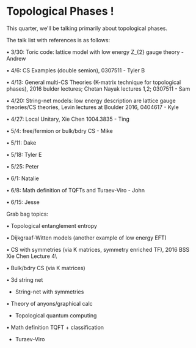 # Topological Phases !

This quarter, we'll be talking primarily about topological phases.

The talk list with references is as follows:

• 3/30: Toric code: lattice model with low energy Z_{2} gauge theory - Andrew

• 4/6: CS Examples (double semion), 0307511 - Tyler B

• 4/13: General multi-CS Theories (K-matrix technique for topological phases), 2016 bulder lectures; Chetan Nayak lectures 1,2; 0307511 - Sam

• 4/20: String-net models: low energy description are lattice gauge theories/CS theories, Levin lectures at Boulder 2016, 0404617 - Kyle

• 4/27: Local Unitary, Xie Chen 1004.3835 - Ting

• 5/4: free/fermion or bulk/bdry CS - Mike

• 5/11: Dake

• 5/18: Tyler E

• 5/25: Peter

• 6/1: Natalie

• 6/8: Math definition of TQFTs and Turaev-Viro - John

• 6/15: Jesse

Grab bag topics:

• Topological entanglement entropy

• Dijkgraaf-Witten models (another example of low energy EFT)

• CS with symmetries (via K matrices, symmetry enriched TF), 2016 BSS Xie Chen Lecture 4\ 

• Bulk/bdry CS (via K matrices)

• 3d string net 

* String-net with symmetries

• Theory of anyons/graphical calc

* Topological quantum computing

• Math definition TQFT + classification

* Turaev-Viro

